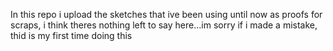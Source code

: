 In this repo i upload the sketches that ive been using until now as proofs for scraps, i think theres  nothing left to say here...im sorry if i made a mistake, 
thid is my first time doing this
